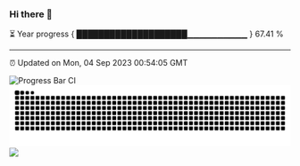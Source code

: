 ### Hi there 👋

⏳ Year progress { ████████████████████▁▁▁▁▁▁▁▁▁▁ } 67.41 %

---

⏰ Updated on Mon, 04 Sep 2023 00:54:05 GMT

![Progress Bar CI](https://github.com/liununu/liununu/workflows/Progress%20Bar%20CI/badge.svg)![](https://raw.githubusercontent.com/L1cardo/L1cardo/main/assets/github-contribution-grid-snake.svg)![](https://raw.githubusercontent.com/seesaws/seesaws/main/assets/github-contribution-grid-snake.svg)
